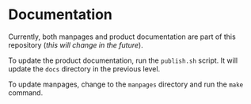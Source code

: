 # Documentation

Currently, both manpages and product documentation are part of this repository (*this will change in the future*).

To update the product documentation, run the `publish.sh` script. It will update the `docs` directory in the previous level.

To update manpages, change to the `manpages` directory and run the `make` command.
